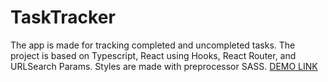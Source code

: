 # TaskTracker
The app is made for tracking completed and uncompleted tasks. The project is based on Typescript, React using Hooks, React Router, and URLSearch Params. Styles are made with preprocessor SASS.
[DEMO LINK](https://vlevik.github.io/task-tracker/#/)
